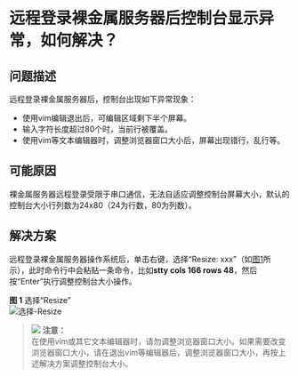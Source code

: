 # 远程登录裸金属服务器后控制台显示异常，如何解决？<a name="bms_faq_0027"></a>

## 问题描述<a name="section6720837161158"></a>

远程登录裸金属服务器后，控制台出现如下异常现象：

-   使用vim编辑退出后，可编辑区域剩下半个屏幕。
-   输入字符长度超过80个时，当前行被覆盖。
-   使用vim等文本编辑器时，调整浏览器窗口大小后，屏幕出现错行，乱行等。

## 可能原因<a name="section691873585116"></a>

裸金属服务器远程登录受限于串口通信，无法自适应调整控制台屏幕大小，默认的控制台大小行列数为24x80（24为行数，80为列数）。

## 解决方案<a name="section789462119499"></a>

远程登录裸金属服务器操作系统后，单击右键，选择“Resize: xxx”（如[图1](#fig1642519164337)所示），此时命令行中会粘贴一条命令，比如**stty cols 166 rows 48**，然后按“Enter”执行调整控制台大小操作。

**图 1**  选择“Resize”<a name="fig1642519164337"></a>  
![](figures/选择-Resize.png "选择-Resize")

>![](public_sys-resources/icon-notice.gif) **注意：**   
>在使用vim或其它文本编辑器时，请勿调整浏览器窗口大小。如果需要改变浏览器窗口大小，请在退出vim等编辑器后，调整浏览器窗口大小，再按上述解决方案调整控制台大小。  

